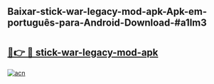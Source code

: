 ## Baixar-stick-war-legacy-mod-apk-Apk-em-português​-para-Android-Download-#a1lm3

# <h2><a href="https://ainizakaria.my?title=stick-war-legacy-mod-apk&ref=20M">🔗👉 🔴 stick-war-legacy-mod-apk</a></h2>

[![acn](https://github.com/user-attachments/assets/0f9c940e-d8b0-45ae-aac7-cd30a18b3e1c)](https://ainizakaria.my?title=stick-war-legacy-mod-apk&ref=20M)

